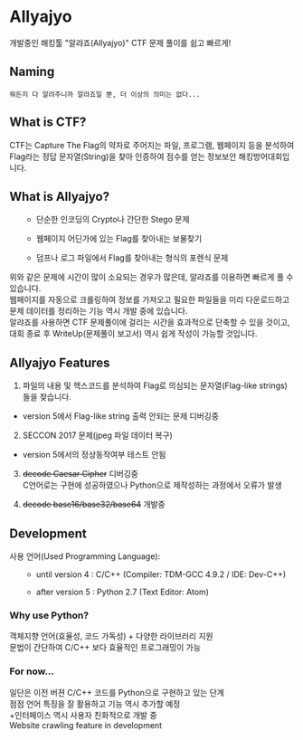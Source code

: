 # Allyajyo
개발중인 해킹툴 "알랴죠(Allyajyo)" CTF 문제 풀이를 쉽고 빠르게!

## Naming  
```
뭐든지 다 알려주니까 알랴죠일 뿐, 더 이상의 의미는 없다...
```

## What is CTF?
CTF는 Capture The Flag의 약자로 주어지는 파일, 프로그램, 웹페이지 등을 분석하여 Flag라는 정답 문자열(String)을 찾아 인증하여 점수를 얻는 정보보안 해킹방어대회입니다.

## What is Allyajyo?
<ul>
  
- 단순한 인코딩의 Crypto나 간단한 Stego 문제  
  
- 웹페이지 어딘가에 있는 Flag를 찾아내는 보물찾기  

- 덤프나 로그 파일에서 Flag를 찾아내는 형식의 포렌식 문제
</ul>
위와 같은 문제에 시간이 많이 소요되는 경우가 많은데, 알랴죠를 이용하면 빠르게 풀 수 있습니다.</br>
웹페이지를 자동으로 크롤링하여 정보를 가져오고 필요한 파일들을 미리 다운로드하고 문제 데이터를 정리하는 기능 역시 개발 중에 있습니다.</br>
알랴죠를 사용하면 CTF 문제풀이에 걸리는 시간을 효과적으로 단축할 수 있을 것이고, 대회 종료 후 WriteUp(문제풀이 보고서) 역시 쉽게 작성이 가능할 것입니다.

## Allyajyo Features
1) 파일의 내용 및 헥스코드를 분석하여 Flag로 의심되는 문자열(Flag-like strings)들을 찾습니다.
- version 5에서 Flag-like string 출력 안되는 문제 디버깅중

2) SECCON 2017 문제(jpeg 파일 데이터 복구)  
- version 5에서의 정상동작여부 테스트 안됨

3) ~~decode Caesar Cipher~~ 디버깅중  
C언어로는 구현에 성공하였으나 Python으로 제작성하는 과정에서 오류가 발생

4) ~~decode base16/base32/base64~~ 개발중

## Development
사용 언어(Used Programming Language):
<ul>
  
- until version 4 : C/C++ (Compiler: TDM-GCC 4.9.2 / IDE: Dev-C++)
  
- after version 5 : Python 2.7 (Text Editor: Atom)
</ul>

### Why use Python?
객체지향 언어(효율성, 코드 가독성) + 다양한 라이브러리 지원</br>
문법이 간단하여 C/C++ 보다 효율적인 프로그래밍이 가능

### For now...
일단은 이전 버젼 C/C++ 코드를 Python으로 구현하고 있는 단계</br>
점점 언어 특징을 잘 활용하고 기능 역시 추가할 예정</br>
+인터페이스 역시 사용자 친화적으로 개발 중</br>
Website crawling feature in development
